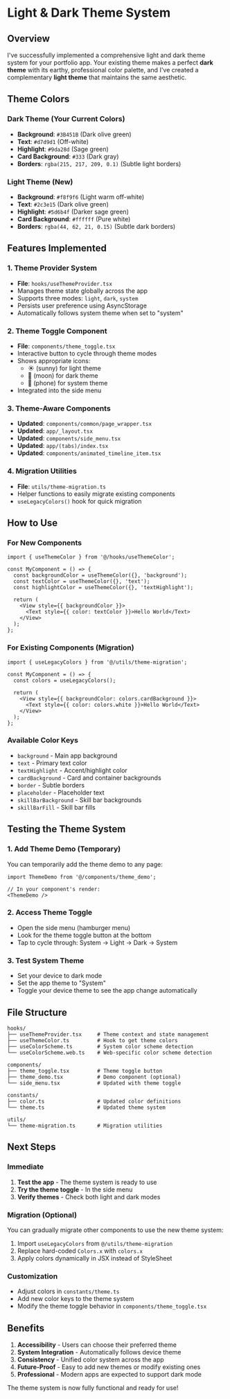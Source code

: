 # Light & Dark Theme System

## Overview

I've successfully implemented a comprehensive light and dark theme system for your portfolio app. Your existing theme makes a perfect **dark theme** with its earthy, professional color palette, and I've created a complementary **light theme** that maintains the same aesthetic.

## Theme Colors

### Dark Theme (Your Current Colors)
- **Background**: `#3B451B` (Dark olive green)
- **Text**: `#d7d9d1` (Off-white)
- **Highlight**: `#9da28d` (Sage green)
- **Card Background**: `#333` (Dark gray)
- **Borders**: `rgba(215, 217, 209, 0.1)` (Subtle light borders)

### Light Theme (New)
- **Background**: `#f8f9f6` (Light warm off-white)
- **Text**: `#2c3e15` (Dark olive green)
- **Highlight**: `#5d6b4f` (Darker sage green)
- **Card Background**: `#ffffff` (Pure white)
- **Borders**: `rgba(44, 62, 21, 0.15)` (Subtle dark borders)

## Features Implemented

### 1. Theme Provider System
- **File**: `hooks/useThemeProvider.tsx`
- Manages theme state globally across the app
- Supports three modes: `light`, `dark`, `system`
- Persists user preference using AsyncStorage
- Automatically follows system theme when set to "system"

### 2. Theme Toggle Component
- **File**: `components/theme_toggle.tsx`
- Interactive button to cycle through theme modes
- Shows appropriate icons:
  - ☀️ (sunny) for light theme
  - 🌙 (moon) for dark theme
  - 📱 (phone) for system theme
- Integrated into the side menu

### 3. Theme-Aware Components
- **Updated**: `components/common/page_wrapper.tsx`
- **Updated**: `app/_layout.tsx`
- **Updated**: `components/side_menu.tsx`
- **Updated**: `app/(tabs)/index.tsx`
- **Updated**: `components/animated_timeline_item.tsx`

### 4. Migration Utilities
- **File**: `utils/theme-migration.ts`
- Helper functions to easily migrate existing components
- `useLegacyColors()` hook for quick migration

## How to Use

### For New Components
```tsx
import { useThemeColor } from '@/hooks/useThemeColor';

const MyComponent = () => {
  const backgroundColor = useThemeColor({}, 'background');
  const textColor = useThemeColor({}, 'text');
  const highlightColor = useThemeColor({}, 'textHighlight');
  
  return (
    <View style={{ backgroundColor }}>
      <Text style={{ color: textColor }}>Hello World</Text>
    </View>
  );
};
```

### For Existing Components (Migration)
```tsx
import { useLegacyColors } from '@/utils/theme-migration';

const MyComponent = () => {
  const colors = useLegacyColors();
  
  return (
    <View style={{ backgroundColor: colors.cardBackground }}>
      <Text style={{ color: colors.white }}>Hello World</Text>
    </View>
  );
};
```

### Available Color Keys
- `background` - Main app background
- `text` - Primary text color
- `textHighlight` - Accent/highlight color
- `cardBackground` - Card and container backgrounds
- `border` - Subtle borders
- `placeholder` - Placeholder text
- `skillBarBackground` - Skill bar backgrounds
- `skillBarFill` - Skill bar fills

## Testing the Theme System

### 1. Add Theme Demo (Temporary)
You can temporarily add the theme demo to any page:

```tsx
import ThemeDemo from '@/components/theme_demo';

// In your component's render:
<ThemeDemo />
```

### 2. Access Theme Toggle
- Open the side menu (hamburger menu)
- Look for the theme toggle button at the bottom
- Tap to cycle through: System → Light → Dark → System

### 3. Test System Theme
- Set your device to dark mode
- Set the app theme to "System"
- Toggle your device theme to see the app change automatically

## File Structure

```
hooks/
├── useThemeProvider.tsx     # Theme context and state management
├── useThemeColor.ts         # Hook to get theme colors
├── useColorScheme.ts        # System color scheme detection
└── useColorScheme.web.ts    # Web-specific color scheme detection

components/
├── theme_toggle.tsx         # Theme toggle button
├── theme_demo.tsx           # Demo component (optional)
└── side_menu.tsx            # Updated with theme toggle

constants/
├── color.ts                 # Updated color definitions
└── theme.ts                 # Updated theme system

utils/
└── theme-migration.ts       # Migration utilities
```

## Next Steps

### Immediate
1. **Test the app** - The theme system is ready to use
2. **Try the theme toggle** - In the side menu
3. **Verify themes** - Check both light and dark modes

### Migration (Optional)
You can gradually migrate other components to use the new theme system:
1. Import `useLegacyColors` from `@/utils/theme-migration`
2. Replace hard-coded `Colors.x` with `colors.x`
3. Apply colors dynamically in JSX instead of StyleSheet

### Customization
- Adjust colors in `constants/theme.ts`
- Add new color keys to the theme system
- Modify the theme toggle behavior in `components/theme_toggle.tsx`

## Benefits

1. **Accessibility** - Users can choose their preferred theme
2. **System Integration** - Automatically follows device theme
3. **Consistency** - Unified color system across the app
4. **Future-Proof** - Easy to add new themes or modify existing ones
5. **Professional** - Modern apps are expected to support dark mode

The theme system is now fully functional and ready for use!
